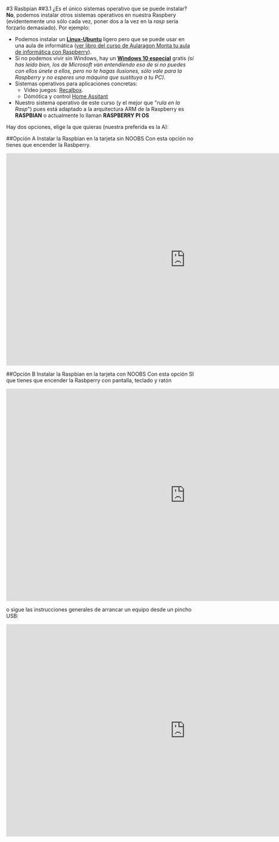#3 Rasbpian
##3.1 ¿Es el único sistemas operativo que se puede instalar?
**No**, podemos instalar otros sistemas operativos en nuestra Raspbery (evidentemente uno sólo cada vez, poner dos a la vez en la _rasp_ sería forzarlo demasiado). Por ejemplo:
* Podemos instalar un **[Linux-Ubuntu](https://ubuntu-mate.org/raspberry-pi/)** ligero pero que se puede usar en una aula de informática ([ver libro del curso de Aularagon Monta tu aula de informática con Raspberry](https://www.gitbook.com/book/catedu/monta-tu-aula-de-informatica-con-raspberry-pi/details)).
* Si no podemos vivir sin Windows, hay un **[Windows 10 especial](https://developer.microsoft.com/en-us/windows/iot/getstarted)** gratis *(sí has leído bien, los de Microsoft van entendiendo eso de si no puedes con ellos únete a ellos, pero no te hagas ilusiones, sólo vale para la Raspberry y no esperes una máquina que sustituya a tu PC).*
* Sistemas operativos para aplicaciones concretas:
    * Video juegos: [Recalbox](https://www.recalbox.com/).
    * Dómótica y control [Home Assitant ](https://www.home-assistant.io/)
* Nuestro sistema operativo de este curso (y el mejor que "_rula en la Rasp_") pues está adaptado a la arquitectura ARM de la Raspberry es **RASPBIAN** o actualmente lo llaman **RASPBERRY PI OS**

Hay dos opciones, elige la que quieras (nuestra preferida es la A):

##Opción A Instalar la Raspbian en la tarjeta sin NOOBS
Con esta opción no tienes que encender la Rasbperry.

<iframe src="https://docs.google.com/presentation/d/e/2PACX-1vQoxDLLHMvB-mCQwm2en9cBgb1faamFG0YJIiFDFuNrGH8TuH8U-4zCDg_K9CkM4gFl-Wy6TxBNLg9j/embed?start=false&loop=false&delayms=3000" frameborder="0" width="960" height="569" allowfullscreen="true" mozallowfullscreen="true" webkitallowfullscreen="true"></iframe>

##Opción B Instalar la Raspbian en la tarjeta con NOOBS
Con esta opción SI que tienes que encender la Rasbperry con pantalla, teclado y ratón
<iframe src="https://docs.google.com/presentation/d/e/2PACX-1vR4wwk8BwdSEgk-aTQ_xgvrQYJ-cr2QhN_35Q-mYJxYedhT5P-vF6UkDbSsHJ5I_zLS7IqBirdNfI4t/embed?start=false&loop=false&delayms=3000" frameborder="0" width="960" height="569" allowfullscreen="true" mozallowfullscreen="true" webkitallowfullscreen="true"></iframe>

o sigue las instrucciones generales de arrancar un equipo desde un pincho USB:

<iframe src="https://docs.google.com/presentation/d/e/2PACX-1vSvr4JxqRNkTwI0mcFJdfbIe5BtDpSGyLO4ucyAyk65f3zXsFa3zxIyFZiPcqRuv_2YEfrGY39SFVi0/embed?start=false&loop=false&delayms=3000" frameborder="0" width="960" height="569" allowfullscreen="true" mozallowfullscreen="true" webkitallowfullscreen="true"></iframe>
